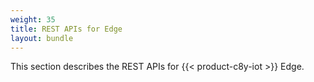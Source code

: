 ```yaml
---
weight: 35
title: REST APIs for Edge
layout: bundle
---
```


This section describes the REST APIs for {{< product-c8y-iot >}} Edge.
